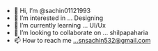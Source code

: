 - 👋 Hi, I’m @sachin01121993
- 👀 I’m interested in ... Designing
- 🌱 I’m currently learning ... UI/Ux
- 💞️ I’m looking to collaborate on ... shilpapaharia
- 📫 How to reach me ...snsachin532@gmail.com

<!---
sachin01121993/sachin01121993 is a ✨ special ✨ repository because its `README.md` (this file) appears on your GitHub profile.
You can click the Preview link to take a look at your changes.
--->
